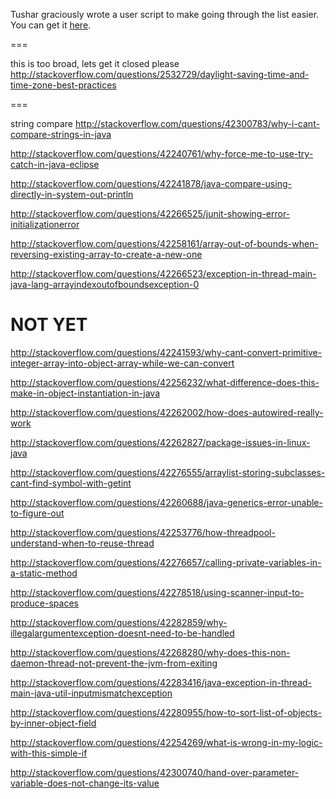 Tushar graciously wrote a user script to make going through the list easier. You can get it [here](https://github.com/tusharjadhav219/Userscript-for-delete-candidates).

===

this is too broad, lets get it closed please http://stackoverflow.com/questions/2532729/daylight-saving-time-and-time-zone-best-practices

===

string compare http://stackoverflow.com/questions/42300783/why-i-cant-compare-strings-in-java

http://stackoverflow.com/questions/42240761/why-force-me-to-use-try-catch-in-java-eclipse

http://stackoverflow.com/questions/42241878/java-compare-using-directly-in-system-out-println

http://stackoverflow.com/questions/42266525/junit-showing-error-initializationerror

http://stackoverflow.com/questions/42258161/array-out-of-bounds-when-reversing-existing-array-to-create-a-new-one

http://stackoverflow.com/questions/42266523/exception-in-thread-main-java-lang-arrayindexoutofboundsexception-0

NOT YET
=====

http://stackoverflow.com/questions/42241593/why-cant-convert-primitive-integer-array-into-object-array-while-we-can-convert

http://stackoverflow.com/questions/42256232/what-difference-does-this-make-in-object-instantiation-in-java

http://stackoverflow.com/questions/42262002/how-does-autowired-really-work

http://stackoverflow.com/questions/42262827/package-issues-in-linux-java

http://stackoverflow.com/questions/42276555/arraylist-storing-subclasses-cant-find-symbol-with-getint

http://stackoverflow.com/questions/42260688/java-generics-error-unable-to-figure-out

http://stackoverflow.com/questions/42253776/how-threadpool-understand-when-to-reuse-thread

http://stackoverflow.com/questions/42276657/calling-private-variables-in-a-static-method

http://stackoverflow.com/questions/42278518/using-scanner-input-to-produce-spaces

http://stackoverflow.com/questions/42282859/why-illegalargumentexception-doesnt-need-to-be-handled

http://stackoverflow.com/questions/42268280/why-does-this-non-daemon-thread-not-prevent-the-jvm-from-exiting

http://stackoverflow.com/questions/42283416/java-exception-in-thread-main-java-util-inputmismatchexception

http://stackoverflow.com/questions/42280955/how-to-sort-list-of-objects-by-inner-object-field

http://stackoverflow.com/questions/42254269/what-is-wrong-in-my-logic-with-this-simple-if

http://stackoverflow.com/questions/42300740/hand-over-parameter-variable-does-not-change-its-value